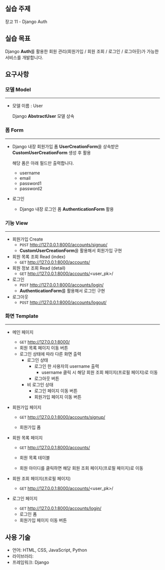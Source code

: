 ## 실습 주제

장고 11 - Django Auth



## 실습 목표

Django **Auth**를 활용한 회원 관리(회원가입 / 회원 조회 / 로그인 / 로그아웃)가 가능한 서비스를 개발합니다.



## 요구사항

### 모델 Model

---

- 모델 이름 : User

  Django **AbstractUser** 모델 상속



### 폼 Form

---

- Django 내장 회원가입 폼 **UserCreationForm**을 상속받은 **CustomUserCreationForm** 생성 후 활용

  해당 폼은 아래 필드만 출력합니다.

  - username
  - email
  - password1
  - password2
  
- 로그인

  - Django 내장 로그인 폼 **AuthenticationForm** 활용




### 기능 View

---

- 회원가입 Create
  - `POST` http://127.0.0.1:8000/accounts/signup/
  - **CustomUserCreationForm**을 활용해서 회원가입 구현
- 회원 목록 조회 Read (index)
  - `GET` http://127.0.0.1:8000/accounts/
- 회원 정보 조회 Read (detail)
  - `GET` http://127.0.0.1:8000/accounts/<user_pk>/
- 로그인
  - `POST` http://127.0.0.1:8000/accounts/login/
  - **AuthenticationForm**를 활용해서 로그인 구현
- 로그아웃
  - `POST` http://127.0.0.1:8000/accounts/logout/



### 화면 Template

---

- 메인 페이지

  - `GET` http://127.0.0.1:8000/
  - 회원 목록 페이지 이동 버튼
  - 로그인 상태에 따라 다른 화면 출력
    - 로그인 상태
      - 로그인 한 사용자의 username 출력
        - username 클릭 시 해당 회원 조회 페이지(프로필 페이지)로 이동
      - 로그아웃 버튼
    - 비 로그인 상태
      - 로그인 페이지 이동 버튼
      - 회원가입 페이지 이동 버튼

- 회원가입 페이지

  - `GET` http://127.0.0.1:8000/accounts/signup/

  - 회원가입 폼


- 회원 목록 페이지

  - `GET` http://127.0.0.1:8000/accounts/

  - 회원 목록 테이블

  - 회원 아이디를 클릭하면 해당 회원 조회 페이지(프로필 페이지)로 이동


- 회원 조회 페이지(프로필 페이지)
  - `GET` http://127.0.0.1:8000/accounts/<user_pk>/
- 로그인 페이지
  - `GET` http://127.0.0.1:8000/accounts/login/
  - 로그인 폼
  - 회원가입 페이지 이동 버튼



## 사용 기술

- 언어: HTML, CSS, JavaScript, Python
- 라이브러리: 
- 프레임워크: Django
